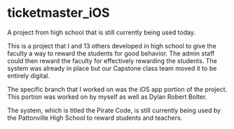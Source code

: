 # ticketmaster_iOS
A project from high school that is still currently being used today.

This is a project that I and 13 others developed in high school to give the faculty a way to reward the students for good behavior.
The admin staff could then reward the faculty for effectively rewarding the students. The system was already in place but our Capstone class team moved it to be entirely digital.

The specific branch that I worked on was the iOS app portion of the project. This portion was worked on by myself as well as Dylan Robert Bolter.

The system, which is titled the Pirate Code, is still currently being used by the Pattonville High School to reward students and teachers.
